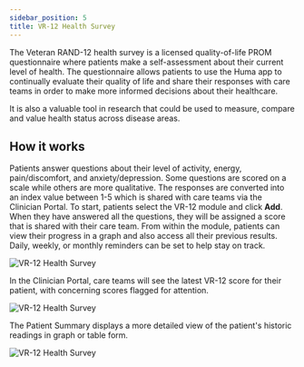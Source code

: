 ```yaml
---
sidebar_position: 5
title: VR-12 Health Survey
---
```

The Veteran RAND-12 health survey is a licensed quality-of-life PROM questionnaire where patients make a self-assessment about their current level of health. The questionnaire allows patients to use the Huma app to continually evaluate their quality of life and share their responses with care teams in order to make more informed decisions about their healthcare.

It is also a valuable tool in research that could be used to measure, compare and value health status across disease areas.

## How it works

Patients answer questions about their level of activity, energy, pain/discomfort, and anxiety/depression. Some questions are scored on a scale while others are more qualitative. The responses are converted into an index value between 1-5 which is shared with care teams via the Clinician Portal.
To start, patients select the VR-12 module and click **Add**. When they have answered all the questions, they will be assigned a score that is shared with their care team. From within the module, patients can view their progress in a graph and also access all their previous results. Daily, weekly, or monthly reminders can be set to help stay on track.

![VR-12 Health Survey](./VR1201.png)

In the Clinician Portal, care teams will see the latest VR-12 score for their patient, with concerning scores flagged for attention.

![VR-12 Health Survey](./VR1202.png)

The Patient Summary displays a more detailed view of the patient's historic readings in graph or table form.

![VR-12 Health Survey](./VR1203.png)
